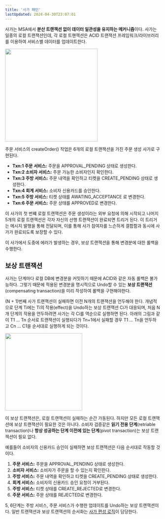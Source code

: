 ```yaml
---
title: '사가 패턴'
lastUpdated: 2024-04-30T23:07:01
---
```


사가는 MSA에서 **분산 트랜잭션 없이 데이터 일관성을 유지하는 메커니즘**이다. 사가는 일종의 로컬 트랜잭션인데, 각 로컬 트핸잭션은 ACID 트랜잭션 프레임워크/라이브러리를 이용하여 서비스별 데이터를 업데이트한다.

<img height=300px src="https://user-images.githubusercontent.com/81006587/214555623-392aa90b-891a-4414-b9f2-5ec3b57275ae.png"/>

주문 서비스의 createOrder() 작업은 6개의 로컬 트랜잭션을 가진 주문 생성 사가로 구현된다.

- **Txn:1 주문 서비스:** 주문을 APPROVAL_PENDING 상태로 생성한다. 
- **Txn:2 소비자 서비스:** 주문 가능한 소비자인지 확인한다.
- **Txn:3 주방 서비스:** 주문 내역을 확인하고 티켓을 CREATE_PENDING 상태로 생성한다.
- **Txn:4 회계 서비스:** 소비자 신용카드를 승인한다.
- **Txn:5 주방 서비스:** 티켓 상태를 AWATING_ACCEPTANCE 로 변경한다.
- **Txn:6 주문 서비스:** 주문 상태를 APPROVED로 변경한다.

이 사가의 첫 번쨰 로컬 트랜잭션은 주문 생성이라는 외부 요청에 의해 시작되고 나머지 5개의 로컬 트랜잭션은 각자 자신의 선행 트랜잭션이 완료되면 트리거 된다. 이 트리거는 메시지 발행을 통해 전달되며, 이를 통해 사가 참여자를 느슨하게 결합함과 동시에 사가가 완료되도록 보장할 수 있다.

이 사가에서 도중에 에러가 발생하는 경우, 보상 트랜잭션을 통해 변경분에 대한 롤백을 수행한다.

## 보상 트랜잭션

사가는 단계마다 로컬 DB에 변경분을 커밋하기 때문에 ACID와 같은 자동 롤백은 불가능하다. 그렇기 때문에 적용된 변경분을 명시적으로 Undo할 수 있는 **보상 트랜잭션**(compensating transaction)을 미리 작성하여 롤백을 구현해야한다.

(N + 1)번째 사가 트랜잭션이 실패하면 이전 N개의 트랜잭션을 언두해야 한다. 개념적으로 단계 Ti에는 Ti의 작용(effect)을 Undo하는 보상 트랜잭션 Ci가 대응되며, 처음 N개 단계의 작용을 언두하려면 사가는 각 Ci를 역순으로 실행하면 된다. 아래의 그림과 같이 T1 … Tn 순서로 트랜잭션이 실행되다가 Tn+1에서 실패할 경우 T1 … Tn을 언두하고 Cn … C1을 순서대로 실행하게 되는 것이다.

<img height=250px src="https://user-images.githubusercontent.com/81006587/214557902-18f74eb5-313f-42f0-b8df-af873f3ecad6.png"/>

이 보상 트랜잭션은, 로컬 트랜잭션이 실패하는 순간 가동된다. 하지만 모든 로컬 트랜잭션에 보상 트랜잭션이 필요한 것은 아니다. 소비자 검증같은 **읽기 전용 단계**(retriable transaction)나 **항상 성공하는 단계 이전에 있는 단계**(pivot transaction)는 보상 트랜잭션이 필요 없다.

예를들어 소비자의 신용카드 승인이 실패하면 보상 트랜잭션은 다음 순서대로 작동할 것이다.

1. **주문 서비스:** 주문을 APPROVAL_PENDING 상태로 생성한다.
2. **소비자 서비스:** 소비자가 주문을 할 수 있는지 확인한다.
3. **주방 서비스:** 주문 내역을 확인하고 티켓을 CREATE_PENDING 상태로 생성한다.
4. **회계 서비스:** 소비자의 신용카드 승인 요청이 거부된다.
5. **주방 서비스:** 티켓 상태를 CREATE_REJECTED로 변경한다.
6. **주문 서비스:** 주문 상태를 REJECTED로 변경한다.

5, 6단계는 주방 서비스, 주문 서비스가 수행한 업데이트를 Undo하는 보상 트랜잭션이다. 일반 트랜잭션과 보상 트랜잭션의 순서화는 [사가 편성 로직](./%EC%82%AC%EA%B0%80%E2%80%85%ED%8E%B8%EC%84%B1.md)이 담당한다.
